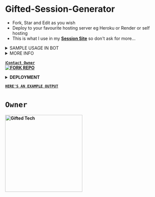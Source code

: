 # Gifted-Session-Generator
- Fork, Star and Edit as you wish
- Deploy to your favourite hosting server eg Heroku or Render or self hosting
- This is what I use in my **[Session Site](http://102.212.246.26:50900)** so don't ask for more...

<details>
<summary>SAMPLE USAGE IN BOT</summary>
   
```js
// 1. IN YOUR LIB OR SOMEWHERE YOU LIKE:
const fs = require('fs'),
      zlib = require('zlib');
      path = require('path'), 
      axios = require('axios'),
      sessionDir = path.join(__dirname, 'session'),
      credsPath = path.join(sessionDir, 'creds.json'),
      createDirIfNotExist = dir => !fs.existsSync(dir) && fs.mkdirSync(dir, { recursive: true });

createDirIfNotExist(sessionDir);

async function loadSession() {
    try {
        if (fs.existsSync(sessionPath)) {
            fs.unlinkSync(sessionPath);
            console.log("♻️ ᴏʟᴅ ꜱᴇꜱꜱɪᴏɴ ʀᴇᴍᴏᴠᴇᴅ");
        }

        if (!config.SESSION_ID || typeof config.SESSION_ID !== 'string') {
            throw new Error("❌ SESSION_ID is missing or invalid");
        }

        const [header, b64data] = config.SESSION_ID.split('~');

        if (header !== "Gifted" || !b64data) {
            throw new Error("❌ Invalid session format. Expected 'Gifted~.....'");
        }

        const cleanB64 = b64data.replace('...', '');
        const compressedData = Buffer.from(cleanB64, 'base64');
        const decompressedData = zlib.gunzipSync(compressedData);

        if (!fs.existsSync(sessionDir)) {
            fs.mkdirSync(sessionDir, { recursive: true });
        }

        fs.writeFileSync(credsPath, decompressedData, "utf8");
        console.log("✅ ɴᴇᴡ ꜱᴇꜱꜱɪᴏɴ ʟᴏᴀᴅᴇᴅ ꜱᴜᴄᴄᴇꜱꜱꜰᴜʟʟʏ");

    } catch (e) {
        console.error("❌ Session Error:", e.message);
        throw e;
    }
}

module.exports = { loadSession }


// 2. IN YOUR BOT START FILE(INDEX.JS/CLIENT.JS):
const { loadSession } = require("./lib");
// Other things....
async function ConnectGiftedToWA() {
  await loadSession();
console.log('⏱️ Conneting Gifted Md ⏱️')
const { state, saveCreds } = await useMultiFileAuthState(__dirname + '/session/')
var { version, isLatest } = await fetchLatestBaileysVersion()

const Gifted = GiftedConnect({
        version,
        logger: P({ level: 'silent' }),
        printQRInTerminal: !config.SESSION_ID, // Continue your functions......


```

</details>

<details>
<summary>MORE INFO</summary>
   
<strong>NB:<strong/> This repo also generates session ID for all bots using gifted-baileys/whiskeysockets/baileys but with ***zlib*** comressor.
[![-----------------------------------------------------](https://raw.githubusercontent.com/andreasbm/readme/master/assets/lines/colored.png)](#table-of-contents)
<br/>WEB - PAIR CODE FOR BOTS WITH GIFTED-BAILEYS
[![-----------------------------------------------------](https://raw.githubusercontent.com/andreasbm/readme/master/assets/lines/colored.png)](#table-of-contents)
<p align="center">
   <a href="https://github.com/mauricegift">
    <img src="https://files.catbox.moe/52699c.jpg" width="500">
     
</a>
 <p align="center"><img src="https://profile-counter.glitch.me/{mauricegift}/count.svg" alt="Gifted:: Visitor's Count" /></p>

</details>



[`ℹ️Contact Owner`](https://api.giftedtech.co.ke/contact)
 <br>
<a href='https://github.com/mauricegift/gifted-session/fork' target="_blank">
    <img alt='FORK REPO' src='https://img.shields.io/badge/-FORK REPO-black?style=for-the-badge&logo=github&logoColor=white'/>
</a>



<details>
<summary>DEPLOYMENT</summary>
 
<a href='https://dashboard.heroku.com/new?template=https://github.com/mauricegift/gifted-session' target="_blank"><img alt='HEROKU DEPLOY' src='https://img.shields.io/badge/-HEROKU DEPLOY-black?style=for-the-badge&logo=heroku&logoColor=white'/>
 <br>
<a href='https://dashboard.render.com' target="_blank">
    <img alt='DEPLOY TO RENDER' src='https://img.shields.io/badge/-DEPLOY TO RENDER-black?style=for-the-badge&logo=render&logoColor=white'/>
</a>
 <br>
<a href='https://app.koyeb.com' target="_blank">
    <img alt='DEPLOY TO KOYEB' src='https://img.shields.io/badge/-DEPLOY TO KOYEB-black?style=for-the-badge&logo=koyeb&logoColor=white'/>
</a>

</details>

[`HERE'S AN EXAMPLE OUTPUT`](http://102.212.246.26:50900)
# `Owner`

 <a href="https://github.com/mauricegift"><img src="https://github.com/mauricegift.png" width="250" height="250" alt="Gifted Tech"/></a>


   
